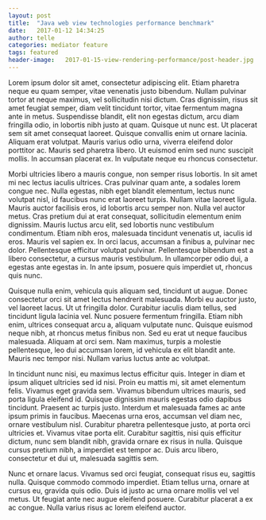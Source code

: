 ```yaml
---
layout: post
title:  "Java web view technologies performance benchmark"
date:   2017-01-12 14:34:25
author: telle
categories: mediator feature
tags: featured
header-image:	2017-01-15-view-rendering-performance/post-header.jpg
---
```



Lorem ipsum dolor sit amet, consectetur adipiscing elit. Etiam pharetra neque eu quam semper, vitae venenatis justo bibendum. Nullam pulvinar tortor at neque maximus, vel sollicitudin nisi dictum. Cras dignissim, risus sit amet feugiat semper, diam velit tincidunt tortor, vitae fermentum magna ante in metus. Suspendisse blandit, elit non egestas dictum, arcu diam fringilla odio, in lobortis nibh justo at quam. Quisque ut nunc est. Ut placerat sem sit amet consequat laoreet. Quisque convallis enim ut ornare lacinia. Aliquam erat volutpat. Mauris varius odio urna, viverra eleifend dolor porttitor ac. Mauris sed pharetra libero. Ut euismod enim sed nunc suscipit mollis. In accumsan placerat ex. In vulputate neque eu rhoncus consectetur.

Morbi ultricies libero a mauris congue, non semper risus lobortis. In sit amet mi nec lectus iaculis ultrices. Cras pulvinar quam ante, a sodales lorem congue nec. Nulla egestas, nibh eget blandit elementum, lectus nunc volutpat nisl, id faucibus nunc erat laoreet turpis. Nullam vitae laoreet ligula. Mauris auctor facilisis eros, id lobortis arcu semper non. Nulla vel auctor metus. Cras pretium dui at erat consequat, sollicitudin elementum enim dignissim. Mauris luctus arcu elit, sed lobortis nunc vestibulum condimentum. Etiam nibh eros, malesuada tincidunt venenatis ut, iaculis id eros. Mauris vel sapien ex. In orci lacus, accumsan a finibus a, pulvinar nec dolor. Pellentesque efficitur volutpat pulvinar. Pellentesque bibendum est a libero consectetur, a cursus mauris vestibulum. In ullamcorper odio dui, a egestas ante egestas in. In ante ipsum, posuere quis imperdiet ut, rhoncus quis nunc.

Quisque nulla enim, vehicula quis aliquam sed, tincidunt ut augue. Donec consectetur orci sit amet lectus hendrerit malesuada. Morbi eu auctor justo, vel laoreet lacus. Ut ut fringilla dolor. Curabitur iaculis diam tellus, sed tincidunt ligula lacinia vel. Nunc posuere fermentum fringilla. Etiam nibh enim, ultrices consequat arcu a, aliquam vulputate nunc. Quisque euismod neque nibh, at rhoncus metus finibus non. Sed eu erat ut neque faucibus malesuada. Aliquam at orci sem. Nam maximus, turpis a molestie pellentesque, leo dui accumsan lorem, id vehicula ex elit blandit ante. Mauris nec tempor nisi. Nullam varius luctus ante ac volutpat.

In tincidunt nunc nisi, eu maximus lectus efficitur quis. Integer in diam et ipsum aliquet ultricies sed id nisi. Proin eu mattis mi, sit amet elementum felis. Vivamus eget gravida sem. Vivamus bibendum ultrices mauris, sed porta ligula eleifend id. Quisque dignissim mauris egestas odio dapibus tincidunt. Praesent ac turpis justo. Interdum et malesuada fames ac ante ipsum primis in faucibus. Maecenas urna eros, accumsan vel diam nec, ornare vestibulum nisl. Curabitur pharetra pellentesque justo, at porta orci ultricies et. Vivamus vitae porta elit. Curabitur sagittis, nisi quis efficitur dictum, nunc sem blandit nibh, gravida ornare ex risus in nulla. Quisque cursus pretium nibh, a imperdiet est tempor ac. Duis arcu libero, consectetur et dui ut, malesuada sagittis sem.

Nunc et ornare lacus. Vivamus sed orci feugiat, consequat risus eu, sagittis nulla. Quisque commodo commodo imperdiet. Etiam tellus urna, ornare at cursus eu, gravida quis odio. Duis id justo ac urna ornare mollis vel vel metus. Ut feugiat ante nec augue eleifend posuere. Curabitur placerat a ex ac congue. Nulla varius risus ac lorem eleifend auctor.